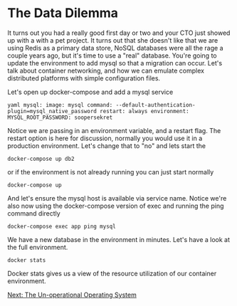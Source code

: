# The Data Dilemma

It turns out you had a really good first day or two and your CTO just showed up with a with a pet project. It turns out that she doesn't like that we are using Redis as a primary data store, NoSQL databases were all the rage a couple years ago, but it's time to use a "real" database. You're going to update the environment to add mysql so that a migration can occur. Let's talk about container networking, and how we can emulate complex distributed platforms with simple configuration files.


Let's open up docker-compose and add a mysql service

``yaml
mysql:
  image: mysql
  command: --default-authentication-plugin=mysql_native_password
  restart: always
  environment:
    MYSQL_ROOT_PASSWORD: soopersekret
``

Notice we are passing in an environment variable, and a restart flag. The restart option is here for discussion, normally you would use it in  a production environment. Let's change that to  "no" and lets start the

`docker-compose up db2`

or if the environment is not already running you can just start normally

`docker-compose up`

And let's ensure the mysql host is available via service name. Notice we're also now using the docker-compose version of exec and running  the ping command directly

`docker-compose exec app ping mysql`

We have a new database in the environment in minutes. Let's have a look at the full environment.

`docker stats`

Docker stats gives us a view of the resource utilization of our container environment.

[Next: The Un-operational Operating System](005_the_unoperational_operating_system.md)
